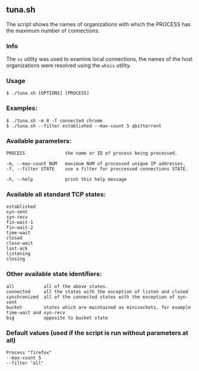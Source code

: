 ## tuna.sh
The script shows the names of organizations with which the PROCESS has the maximum number of connections.
### Info
The `ss` utility was used to examine local connections, the names of the host organizations were resolved using the `whois` utility.
### Usage
`$ ./tuna.sh [OPTIONS] [PROCESS]`
### Examples:
```
$ ./tuna.sh -m 8 -f connected chrome
$ ./tuna.sh --filter established --max-count 5 qbittorrent
```
### Available parameters:
```
PROCESS               the name or ID of process being processed.

-m, --max-count NUM   maximum NUM of processed unique IP addresses.
-f, --filter STATE    use a filter for proccessed connections STATE.

-h, --help            print this help message
```
### Available all standard TCP states:
```
established
syn-sent
syn-recv
fin-wait-1
fin-wait-2
time-wait
closed
close-wait
last-ack
listening
closing
```
### Other available state identifiers:
```
all           all of the above states.
connected     all the states with the exception of listen and closed
synchronized  all of the connected states with the exception of syn-sent
bucket        states which are maintained as minisockets, for example time-wait and syn-recv
big           opposite to bucket state
```
### Default values (used if the script is run without parameters at all)
```
Process "firefox"
--max-count 5
--filter "all"
```
